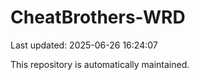 # CheatBrothers-WRD

Last updated: 2025-06-26 16:24:07

This repository is automatically maintained.
